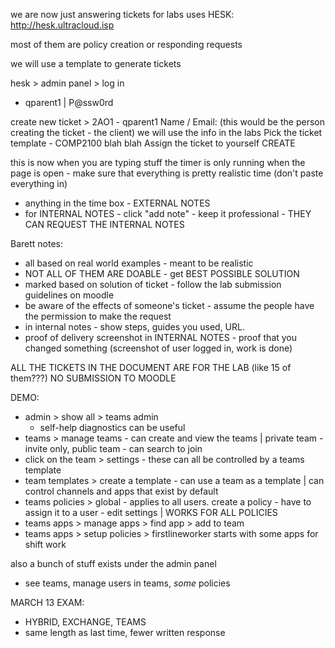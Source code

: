 we are now just answering tickets for labs
uses HESK: http://hesk.ultracloud.isp


most of them are policy creation or responding requests

we will use a template to generate tickets

hesk > admin panel > log in
- qparent1 | P@ssw0rd

create new ticket > 2AO1 - qparent1
Name / Email: (this would be the person creating the ticket - the client) we will use the info in the labs
Pick the ticket template - COMP2100 blah blah
Assign the ticket to yourself
CREATE

this is now when you are typing stuff
the timer is only running when the page is open - make sure that everything is pretty realistic time (don't paste everything in)
- anything in the time box - EXTERNAL NOTES
- for INTERNAL NOTES - click "add note" - keep it professional - THEY CAN REQUEST THE INTERNAL NOTES

Barett notes:
- all based on real world examples - meant to be realistic
- NOT ALL OF THEM ARE DOABLE - get BEST POSSIBLE SOLUTION
- marked based on solution of ticket - follow the lab submission guidelines on moodle
- be aware of the effects of someone's ticket - assume the people have the permission to make the request
- in internal notes - show steps, guides you used, URL.
- proof of delivery screenshot in INTERNAL NOTES - proof that you changed something (screenshot of user logged in, work is done)

ALL THE TICKETS IN THE DOCUMENT ARE FOR THE LAB (like 15 of them???)
NO SUBMISSION TO MOODLE

DEMO:
- admin > show all > teams admin
	- self-help diagnostics can be useful
- teams > manage teams - can create and view the teams | private team - invite only, public team - can search to join
- click on the team > settings - these can all be controlled by a teams template
- team templates > create a template - can use a team as a template | can control channels and apps that exist by default
- teams policies > global - applies to all users. create a policy - have to assign it to a user - edit settings | WORKS FOR ALL POLICIES
- teams apps > manage apps > find app > add to team
- teams apps > setup policies > firstlineworker starts with some apps for shift work

also a bunch of stuff exists under the admin panel
- see teams, manage users in teams, *some* policies 

MARCH 13 EXAM:
- HYBRID, EXCHANGE, TEAMS
- same length as last time, fewer written response